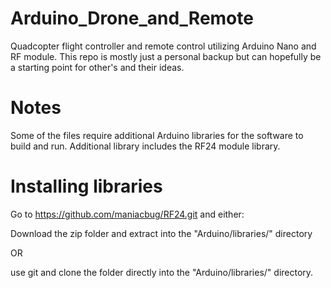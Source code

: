 # Arduino_Drone_and_Remote
Quadcopter flight controller and remote control utilizing Arduino Nano and RF module. This repo is mostly just a personal backup but can hopefully be a starting point for other's and their ideas.

# Notes
Some of the files require additional Arduino libraries for the software to build and run. Additional library includes the RF24 module library.

# Installing libraries
Go to https://github.com/maniacbug/RF24.git and either:

Download the zip folder and extract into the "Arduino/libraries/" directory

OR

use git and clone the folder directly into the "Arduino/libraries/" directory.
